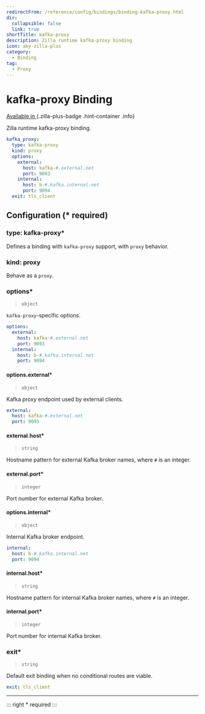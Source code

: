 ```yaml
---
redirectFrom: /reference/config/bindings/binding-kafka-proxy.html
dir:
  collapsible: false
  link: true
shortTitle: kafka-proxy
description: Zilla runtime kafka-proxy binding
icon: aky-zilla-plus
category:
  - Binding
tag:
  - Proxy
---
```


# kafka-proxy Binding

[Available in <ZillaPlus/>](https://www.aklivity.io/products/zilla-plus)
{.zilla-plus-badge .hint-container .info}

Zilla runtime kafka-proxy binding.

```yaml {2}
kafka_proxy:
  type: kafka-proxy
  kind: proxy
  options:
    external:
      host: kafka-#.external.net
      port: 9093
    internal:
      host: b-#.kafka.internal.net
      port: 9094
  exit: tls_client
```

## Configuration (\* required)

### type: kafka-proxy\*

Defines a binding with `kafka-proxy` support, with `proxy` behavior.

### kind: proxy

Behave as a `proxy`.

### options\*

> `object`

`kafka-proxy`-specific options.

```yaml
options:
  external:
    host: kafka-#.external.net
    port: 9093
  internal:
    host: b-#.kafka.internal.net
    port: 9094
```

#### options.external\*

> `object`

Kafka proxy endpoint used by external clients.

```yaml
external:
  host: kafka-#.external.net
  port: 9093
```

#### external.host\*

> `string`

Hostname pattern for external Kafka broker names, where `#` is an integer.

#### external.port\*

> `integer`

Port number for external Kafka broker.

#### options.internal\*

> `object`

Internal Kafka broker endpoint.

```yaml
internal:
  host: b-#.kafka.internal.net
  port: 9094
```

#### internal.host\*

> `string`

Hostname pattern for internal Kafka broker names, where `#` is an integer.

#### internal.port\*

> `integer`

Port number for internal Kafka broker.

### exit\*

> `string`

Default exit binding when no conditional routes are viable.

```yaml
exit: tls_client
```

<!-- @include: ../.partials/telemetry-grpc.md -->

---

::: right
\* required
:::
